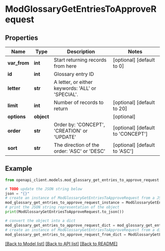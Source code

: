 # ModGlossaryGetEntriesToApproveRequest


## Properties

Name | Type | Description | Notes
------------ | ------------- | ------------- | -------------
**var_from** | **int** | Start returning records from here | [optional] [default to 0]
**id** | **int** | Glossary entry ID | 
**letter** | **str** | A letter, or either keywords: &#39;ALL&#39; or &#39;SPECIAL&#39;. | 
**limit** | **int** | Number of records to return | [optional] [default to 20]
**options** | **object** |  | [optional] 
**order** | **str** | Order by: &#39;CONCEPT&#39;, &#39;CREATION&#39; or &#39;UPDATE&#39; | [optional] [default to 'CONCEPT']
**sort** | **str** | The direction of the order: &#39;ASC&#39; or &#39;DESC&#39; | [optional] [default to 'ASC']

## Example

```python
from openapi_client.models.mod_glossary_get_entries_to_approve_request import ModGlossaryGetEntriesToApproveRequest

# TODO update the JSON string below
json = "{}"
# create an instance of ModGlossaryGetEntriesToApproveRequest from a JSON string
mod_glossary_get_entries_to_approve_request_instance = ModGlossaryGetEntriesToApproveRequest.from_json(json)
# print the JSON string representation of the object
print(ModGlossaryGetEntriesToApproveRequest.to_json())

# convert the object into a dict
mod_glossary_get_entries_to_approve_request_dict = mod_glossary_get_entries_to_approve_request_instance.to_dict()
# create an instance of ModGlossaryGetEntriesToApproveRequest from a dict
mod_glossary_get_entries_to_approve_request_from_dict = ModGlossaryGetEntriesToApproveRequest.from_dict(mod_glossary_get_entries_to_approve_request_dict)
```
[[Back to Model list]](../README.md#documentation-for-models) [[Back to API list]](../README.md#documentation-for-api-endpoints) [[Back to README]](../README.md)


